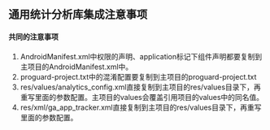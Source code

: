 通用统计分析库集成注意事项
---

#### 共同的注意事项
1. AndroidManifest.xml中权限的声明、application标记下组件声明都要复制到主项目的AndroidManifest.xml中。
1. proguard-project.txt中的混淆配置要复制到主项目的proguard-project.txt
1. res/values/analytics_config.xml直接复制到主项目的res/values目录下，再重写里面的参数配置。主项目的values会覆盖引用项目的values中的同名值。
1. res/xml/ga_app_tracker.xml直接复制到主项目的res/values目录下，再重写里面的参数配置。
